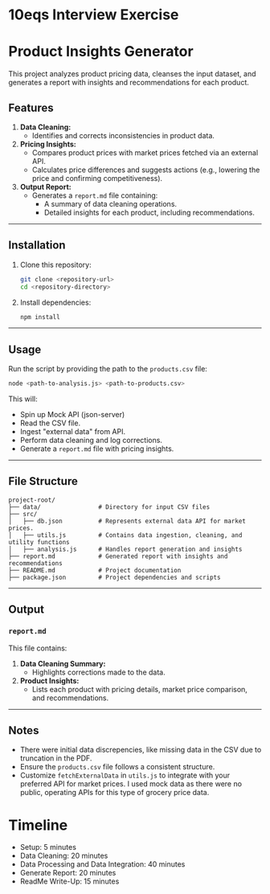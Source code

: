 # 10eqs Interview Exercise

# Product Insights Generator

This project analyzes product pricing data, cleanses the input dataset, and generates a report with insights and recommendations for each product.

## Features

1. **Data Cleaning:**
   - Identifies and corrects inconsistencies in product data.
2. **Pricing Insights:**
   - Compares product prices with market prices fetched via an external API.
   - Calculates price differences and suggests actions (e.g., lowering the price and confirming competitiveness).
3. **Output Report:**
   - Generates a `report.md` file containing:
     - A summary of data cleaning operations.
     - Detailed insights for each product, including recommendations.

---

## Installation

1. Clone this repository:
   ```bash
   git clone <repository-url>
   cd <repository-directory>
   ```
2. Install dependencies:
   ```bash
   npm install
   ```

---

## Usage

Run the script by providing the path to the `products.csv` file:
```bash
node <path-to-analysis.js> <path-to-products.csv>
```

This will:
- Spin up Mock API (json-server)
- Read the CSV file.
- Ingest "external data" from API.
- Perform data cleaning and log corrections.
- Generate a `report.md` file with pricing insights.

---

## File Structure

```plaintext
project-root/
├── data/                # Directory for input CSV files
├── src/
│   ├── db.json          # Represents external data API for market prices.
│   ├── utils.js         # Contains data ingestion, cleaning, and utility functions
│   ├── analysis.js      # Handles report generation and insights
├── report.md            # Generated report with insights and recommendations
├── README.md            # Project documentation
├── package.json         # Project dependencies and scripts
```

---

## Output

### `report.md`

This file contains:
1. **Data Cleaning Summary:**
   - Highlights corrections made to the data.
2. **Product Insights:**
   - Lists each product with pricing details, market price comparison, and recommendations.

---

## Notes

- There were initial data discrepencies, like missing data in the CSV due to truncation in the PDF.
- Ensure the `products.csv` file follows a consistent structure.
- Customize `fetchExternalData` in `utils.js` to integrate with your preferred API for market prices. I used mock data as there were no public, operating APIs for this type of grocery price data.

# Timeline

- Setup: 5 minutes
- Data Cleaning: 20 minutes
- Data Processing and Data Integration: 40 minutes
- Generate Report: 20 minutes
- ReadMe Write-Up: 15 minutes
